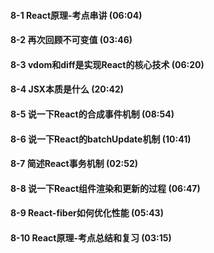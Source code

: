 ####

#### 8-1 React原理-考点串讲 (06:04)

#### 8-2 再次回顾不可变值 (03:46)

#### 8-3 vdom和diff是实现React的核心技术 (06:20)

#### 8-4 JSX本质是什么 (20:42)

#### 8-5 说一下React的合成事件机制 (08:54)

#### 8-6 说一下React的batchUpdate机制 (10:41)

#### 8-7 简述React事务机制 (02:52)

#### 8-8 说一下React组件渲染和更新的过程 (06:47)

#### 8-9 React-fiber如何优化性能 (05:43)

#### 8-10 React原理-考点总结和复习 (03:15)

